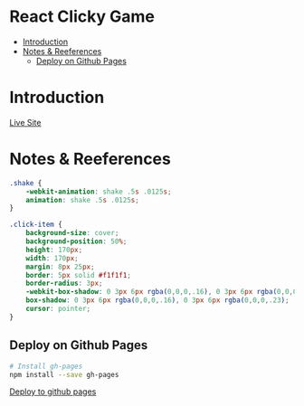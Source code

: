 # React Clicky Game <!-- omit in toc --> 

- [Introduction](#introduction)
- [Notes & Reeferences](#notes--reeferences)
  - [Deploy on Github Pages](#deploy-on-github-pages)

# Introduction

[Live Site](https://seiji13r.github.io/2018bootcamp15reactclickygame/)

# Notes & Reeferences

```css
.shake {
    -webkit-animation: shake .5s .0125s;
    animation: shake .5s .0125s;
}

.click-item {
    background-size: cover;
    background-position: 50%;
    height: 170px;
    width: 170px;
    margin: 8px 25px;
    border: 5px solid #f1f1f1;
    border-radius: 3px;
    -webkit-box-shadow: 0 3px 6px rgba(0,0,0,.16), 0 3px 6px rgba(0,0,0,.23);
    box-shadow: 0 3px 6px rgba(0,0,0,.16), 0 3px 6px rgba(0,0,0,.23);
    cursor: pointer;
}
```

## Deploy on Github Pages
```bash
# Install gh-pages
npm install --save gh-pages 
```

[Deploy to github pages](https://codeburst.io/deploy-react-to-github-pages-to-create-an-amazing-website-42d8b09cd4d) 